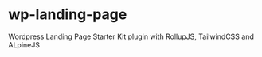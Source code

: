 # wp-landing-page
 Wordpress Landing Page Starter Kit plugin with RollupJS, TailwindCSS and ALpineJS
